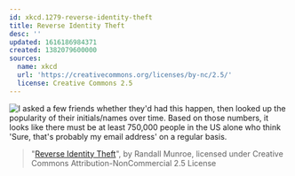 ```yaml
---
id: xkcd.1279-reverse-identity-theft
title: Reverse Identity Theft
desc: ''
updated: 1616186984371
created: 1382079600000
sources:
  name: xkcd
  url: 'https://creativecommons.org/licenses/by-nc/2.5/'
  license: Creative Commons 2.5
---
```

![I asked a few friends whether they'd had this happen, then looked up the popularity of their initials/names over time.  Based on those numbers, it looks like there must be at least 750,000 people in the US alone who think 'Sure, that's probably my email address' on a regular basis.](https://imgs.xkcd.com/comics/reverse_identity_theft.png)
> "[Reverse Identity Theft](https://xkcd.com/1279/)", by Randall Munroe, licensed under Creative Commons Attribution-NonCommercial 2.5 License

